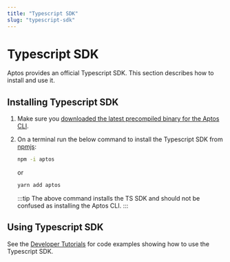 ```yaml
---
title: "Typescript SDK"
slug: "typescript-sdk"
---
```


# Typescript SDK

Aptos provides an official Typescript SDK. This section describes how to install and use it.

## Installing Typescript SDK

1. Make sure you [downloaded the latest precompiled binary for the Aptos CLI](/cli-tools/aptos-cli-tool/install-aptos-cli/#download-precompiled-binary).
2. On a terminal run the below command to install the Typescript SDK from [npmjs](https://www.npmjs.com/package/aptos):

   ```bash
   npm -i aptos
   ```

   or

   ```bash
   yarn add aptos
   ```

   :::tip
   The above command installs the TS SDK and should not be confused as installing the Aptos CLI.
   :::

## Using Typescript SDK

See the [Developer Tutorials](/tutorials/index.md) for code examples showing how to use the Typescript SDK.
